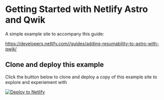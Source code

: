 # Getting Started with Netlify Astro and Qwik

A simple example site to accompany this guide:

https://developers.netlify.com//guides/adding-resumability-to-astro-with-qwik/

## Clone and deploy this example

Click the buitton below to clone and deploy a copy of this example site to explore and experiement with

[![Deploy to Netlify](https://www.netlify.com/img/deploy/button.svg)](https://app.netlify.com/start/deploy?repository=https://github.com/netlify/example-astro-qwik)
